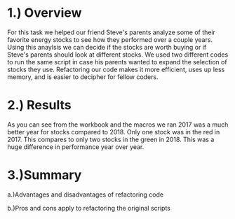 # 1.) Overview

For this task we helped our friend Steve's parents analyze some of their favorite energy stocks to see how they performed over a couple years.  Using this anaylsis we can decide if the stocks are worth buying or if Steve's parents should look at different stocks.  We used two different codes to run the same script in case his parents wanted to expand the selection of stocks they use.  Refactoring our code makes it more efficient, uses up less memory, and is easier to decipher for fellow coders.

# 2.) Results

As you can see from the workbook and the macros we ran 2017 was a much better year for stocks compared to 2018.  Only one stock was in the red in 2017. This compares to only two stocks in the green in 2018.  This was a huge difference in performance year over year.  

# 3.)Summary

  a.)Advantages and disadvantages of refactoring code

  b.)Pros and cons apply to refactoring the original scripts



